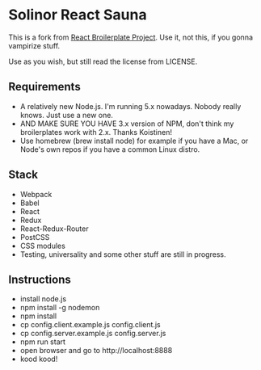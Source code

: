 Solinor React Sauna
====================

This is a fork from [React Broilerplate Project](https://github.com/pekkis/react-broilerplate-project). Use it, not this,
if you gonna vampirize stuff.

Use as you wish, but still read the license from LICENSE.

Requirements
-------------

- A relatively new Node.js. I'm running 5.x nowadays. Nobody really knows. Just use a new one.
- AND MAKE SURE YOU HAVE 3.x version of NPM, don't think my broilerplates work with 2.x. Thanks Koistinen!
- Use homebrew (brew install node) for example if you have a Mac, or Node's own repos if you have a common Linux distro.

Stack
------

- Webpack
- Babel
- React
- Redux
- React-Redux-Router
- PostCSS
- CSS modules
- Testing, universality and some other stuff are still in progress.

Instructions
-------------

- install node.js
- npm install -g nodemon
- npm install
- cp config.client.example.js config.client.js
- cp config.server.example.js config.server.js
- npm run start
- open browser and go to http://localhost:8888
- kood kood!
